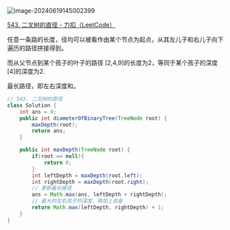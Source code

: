 ![image-20240619145002399](https://cdn.jsdelivr.net/gh/sword4869/pic1@main/images/202406191450659.png)

[543. 二叉树的直径 - 力扣（LeetCode）](https://leetcode.cn/problems/diameter-of-binary-tree/solutions/139683/er-cha-shu-de-zhi-jing-by-leetcode-solution/?envType=study-plan-v2&envId=top-100-liked)



任意一条路的长度，径均可以被看作由某个节点为起点，从其左儿子和右儿子向下遍历的路径拼接得到。

而从父节点到某个孩子的叶子的路径 [2,4,9]的长度为2，等同于某个孩子的深度 [4]的深度为2.

最长路径，即左右深度和。

```java
// 543. 二叉树的直径
class Solution {
    int ans = 0;
    public int diameterOfBinaryTree(TreeNode root) {
        maxDepth(root);
        return ans;
    }

    public int maxDepth(TreeNode root) {
        if(root == null){
            return 0;
        }
        int leftDepth = maxDepth(root.left);
        int rightDepth = maxDepth(root.right);
        // 更新最长路径
        ans = Math.max(ans, leftDepth + rightDepth);
        // 最大的左右孩子的深度，再加上自身
        return Math.max(leftDepth, rightDepth) + 1;
    }
}
```

